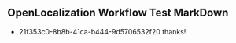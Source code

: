 ## OpenLocalization Workflow Test MarkDown
* 21f353c0-8b8b-41ca-b444-9d5706532f20 thanks!

<!--HONumber=Jul16_HO3-->


